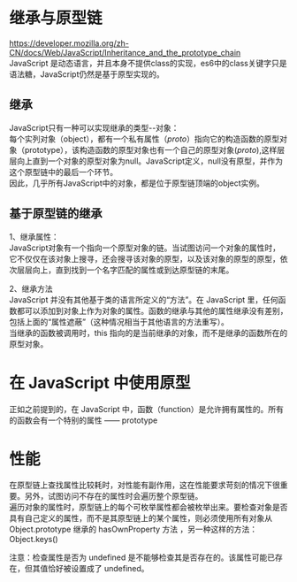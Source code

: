# 继承与原型链   
https://developer.mozilla.org/zh-CN/docs/Web/JavaScript/Inheritance_and_the_prototype_chain  
JavaScript 是动态语言，并且本身不提供class的实现，es6中的class关键字只是语法糖，JavaScript仍然是基于原型实现的。   
## 继承  
JavaScript只有一种可以实现继承的类型--对象：  
 每个实列对象（object），都有一个私有属性（_proto_）指向它的构造函数的原型对象（prototype），该构造函数的原型对象也有一个自己的原型对象(_proto_),这样层层向上直到一个对象的原型对象为null。JavaScript定义，null没有原型，并作为这个原型链中的最后一个环节。  
因此，几乎所有JavaScript中的对象，都是位于原型链顶端的object实例。   
## 基于原型链的继承  
1、继承属性：  
JavaScript对象有一个指向一个原型对象的链。当试图访问一个对象的属性时，它不仅仅在该对象上搜寻，还会搜寻该对象的原型，以及该对象的原型的原型，依次层层向上，直到找到一个名字匹配的属性或到达原型链的末尾。  



2、继承方法  
JavaScript 并没有其他基于类的语言所定义的“方法”。在 JavaScript 里，任何函数都可以添加到对象上作为对象的属性。函数的继承与其他的属性继承没有差别，包括上面的“属性遮蔽”（这种情况相当于其他语言的方法重写）。  
当继承的函数被调用时，this 指向的是当前继承的对象，而不是继承的函数所在的原型对象。  

# 在 JavaScript 中使用原型  
正如之前提到的，在 JavaScript 中，函数（function）是允许拥有属性的。所有的函数会有一个特别的属性 —— prototype   




# 性能  
在原型链上查找属性比较耗时，对性能有副作用，这在性能要求苛刻的情况下很重要。另外，试图访问不存在的属性时会遍历整个原型链。  
遍历对象的属性时，原型链上的每个可枚举属性都会被枚举出来。要检查对象是否具有自己定义的属性，而不是其原型链上的某个属性，则必须使用所有对象从 Object.prototype 继承的 hasOwnProperty 方法  ，另一种这样的方法：Object.keys()

注意：检查属性是否为 undefined 是不能够检查其是否存在的。该属性可能已存在，但其值恰好被设置成了 undefined。